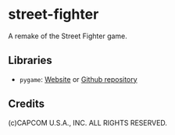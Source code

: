 # street-fighter
A remake of the Street Fighter game.

## Libraries
- ``pygame``: [Website](https://www.pygame.org/news) or [Github repository](https://github.com/pygame/pygame)

## Credits
(c)CAPCOM U.S.A., INC. ALL RIGHTS RESERVED.
